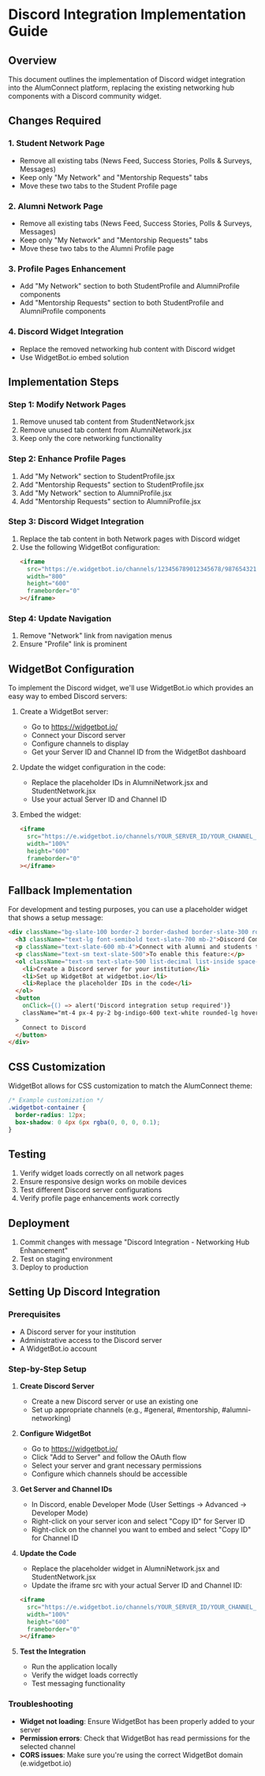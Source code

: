 # Discord Integration Implementation Guide

## Overview
This document outlines the implementation of Discord widget integration into the AlumConnect platform, replacing the existing networking hub components with a Discord community widget.

## Changes Required

### 1. Student Network Page
- Remove all existing tabs (News Feed, Success Stories, Polls & Surveys, Messages)
- Keep only "My Network" and "Mentorship Requests" tabs
- Move these two tabs to the Student Profile page

### 2. Alumni Network Page
- Remove all existing tabs (News Feed, Success Stories, Polls & Surveys, Messages)
- Keep only "My Network" and "Mentorship Requests" tabs
- Move these two tabs to the Alumni Profile page

### 3. Profile Pages Enhancement
- Add "My Network" section to both StudentProfile and AlumniProfile components
- Add "Mentorship Requests" section to both StudentProfile and AlumniProfile components

### 4. Discord Widget Integration
- Replace the removed networking hub content with Discord widget
- Use WidgetBot.io embed solution

## Implementation Steps

### Step 1: Modify Network Pages
1. Remove unused tab content from StudentNetwork.jsx
2. Remove unused tab content from AlumniNetwork.jsx
3. Keep only the core networking functionality

### Step 2: Enhance Profile Pages
1. Add "My Network" section to StudentProfile.jsx
2. Add "Mentorship Requests" section to StudentProfile.jsx
3. Add "My Network" section to AlumniProfile.jsx
4. Add "Mentorship Requests" section to AlumniProfile.jsx

### Step 3: Discord Widget Integration
1. Replace the tab content in both Network pages with Discord widget
2. Use the following WidgetBot configuration:
   ```html
   <iframe 
     src="https://e.widgetbot.io/channels/123456789012345678/987654321098765432"
     width="800" 
     height="600"
     frameborder="0"
   ></iframe>
   ```

### Step 4: Update Navigation
1. Remove "Network" link from navigation menus
2. Ensure "Profile" link is prominent

## WidgetBot Configuration

To implement the Discord widget, we'll use WidgetBot.io which provides an easy way to embed Discord servers:

1. Create a WidgetBot server:
   - Go to https://widgetbot.io/
   - Connect your Discord server
   - Configure channels to display
   - Get your Server ID and Channel ID from the WidgetBot dashboard

2. Update the widget configuration in the code:
   - Replace the placeholder IDs in AlumniNetwork.jsx and StudentNetwork.jsx
   - Use your actual Server ID and Channel ID

3. Embed the widget:
   ```html
   <iframe 
     src="https://e.widgetbot.io/channels/YOUR_SERVER_ID/YOUR_CHANNEL_ID"
     width="100%" 
     height="600"
     frameborder="0"
   ></iframe>
   ```

## Fallback Implementation

For development and testing purposes, you can use a placeholder widget that shows a setup message:

```html
<div className="bg-slate-100 border-2 border-dashed border-slate-300 rounded-lg p-8 text-center">
  <h3 className="text-lg font-semibold text-slate-700 mb-2">Discord Community</h3>
  <p className="text-slate-600 mb-4">Connect with alumni and students through our Discord community.</p>
  <p className="text-sm text-slate-500">To enable this feature:</p>
  <ol className="text-sm text-slate-500 list-decimal list-inside space-y-1 mt-2 text-left max-w-md mx-auto">
    <li>Create a Discord server for your institution</li>
    <li>Set up WidgetBot at widgetbot.io</li>
    <li>Replace the placeholder IDs in the code</li>
  </ol>
  <button 
    onClick={() => alert('Discord integration setup required')}
    className="mt-4 px-4 py-2 bg-indigo-600 text-white rounded-lg hover:bg-indigo-700 transition-colors"
  >
    Connect to Discord
  </button>
</div>
```

## CSS Customization

WidgetBot allows for CSS customization to match the AlumConnect theme:

```css
/* Example customization */
.widgetbot-container {
  border-radius: 12px;
  box-shadow: 0 4px 6px rgba(0, 0, 0, 0.1);
}
```

## Testing

1. Verify widget loads correctly on all network pages
2. Ensure responsive design works on mobile devices
3. Test different Discord server configurations
4. Verify profile page enhancements work correctly

## Deployment

1. Commit changes with message "Discord Integration - Networking Hub Enhancement"
2. Test on staging environment
3. Deploy to production

## Setting Up Discord Integration

### Prerequisites
- A Discord server for your institution
- Administrative access to the Discord server
- A WidgetBot.io account

### Step-by-Step Setup

1. **Create Discord Server**
   - Create a new Discord server or use an existing one
   - Set up appropriate channels (e.g., #general, #mentorship, #alumni-networking)

2. **Configure WidgetBot**
   - Go to https://widgetbot.io/
   - Click "Add to Server" and follow the OAuth flow
   - Select your server and grant necessary permissions
   - Configure which channels should be accessible

3. **Get Server and Channel IDs**
   - In Discord, enable Developer Mode (User Settings → Advanced → Developer Mode)
   - Right-click on your server icon and select "Copy ID" for Server ID
   - Right-click on the channel you want to embed and select "Copy ID" for Channel ID

4. **Update the Code**
   - Replace the placeholder widget in AlumniNetwork.jsx and StudentNetwork.jsx
   - Update the iframe src with your actual Server ID and Channel ID:
   ```html
   <iframe 
     src="https://e.widgetbot.io/channels/YOUR_SERVER_ID/YOUR_CHANNEL_ID"
     width="100%" 
     height="600"
     frameborder="0"
   ></iframe>
   ```

5. **Test the Integration**
   - Run the application locally
   - Verify the widget loads correctly
   - Test messaging functionality

### Troubleshooting

- **Widget not loading**: Ensure WidgetBot has been properly added to your server
- **Permission errors**: Check that WidgetBot has read permissions for the selected channel
- **CORS issues**: Make sure you're using the correct WidgetBot domain (e.widgetbot.io)